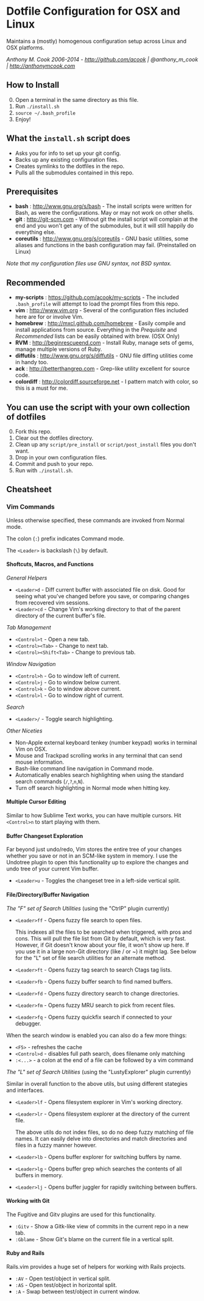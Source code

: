Dotfile Configuration for OSX and Linux
=======================================

Maintains a (mostly) homogenous configuration setup across Linux and OSX platforms.

*Anthony M. Cook 2006-2014 - http://github.com/acook | @anthony_m_cook | http://anthonymcook.com*


How to Install
--------------

0. Open a terminal in the same directory as this file.
0. Run `./install.sh`
0. `source ~/.bash_profile`
0. Enjoy!


What the `install.sh` script does
---------------------------------

- Asks you for info to set up your git config.
- Backs up any existing configuration files.
- Creates symlinks to the dotfiles in the repo.
- Pulls all the submodules contained in this repo.


Prerequisites
-------------

- **bash**      : http://www.gnu.org/s/bash      - The install scripts were written for Bash, as were the configurations. May or may not work on other shells.
- **git**       : http://git-scm.com             - Without git the install script will complain at the end and you won't get any of the submodules, but it will still happily do everything else.
- **coreutils** : http://www.gnu.org/s/coreutils - GNU basic utilities, some aliases and functions in the bash configuration may fail. (Preinstalled on Linux)

*Note that my configuration files use GNU syntax, not BSD syntax.*


Recommended
-----------

- **my-scripts** : https://github.com/acook/my-scripts - The included `.bash_profile` will attempt to load the prompt files from this repo.
- **vim**        : http://www.vim.org                  - Several of the configuration files included here are for or involve Vim.
- **homebrew**   : http://mxcl.github.com/homebrew     - Easily compile and install applications from source. Everything in the *Prequisite* and *Recommended* lists can be easily obtained with brew. (OSX Only)
- **RVM**        : http://beginrescueend.com           - Install Ruby, manage sets of gems, manage multiple versions of Ruby.
- **diffutils**  : http://www.gnu.org/s/diffutils      - GNU file diffing utilities come in handy too.
- **ack**        : http://betterthangrep.com           - Grep-like utility excellent for source code.
- **colordiff**  : http://colordiff.sourceforge.net    - I pattern match with color, so this is a must for me.


You can use the script with your own collection of dotfiles
-----------------------------------------------------------

0. Fork this repo.
0. Clear out the dotfiles directory.
0. Clean up any `script/pre_install` or `script/post_install` files you don't want.
0. Drop in your own configuration files.
0. Commit and push to your repo.
0. Run with `./install.sh`.

Cheatsheet
----------

### Vim Commands

Unless otherwise specified, these commands are invoked from Normal mode.

The colon (`:`) prefix indicates Command mode.

The `<Leader>` is backslash (`\`) by default.

#### Shoftcuts, Macros, and Functions

*General Helpers*

- `<Leader>d`   - Diff current buffer with associated file on disk.
  Good for seeing what you've changed before you save, or comparing changes from recovered vim sessions.
- `<Leader>cd`  - Change Vim's working directory to that of the parent directory of the current buffer's file.

*Tab Management*

- `<Control>t`            - Open a new tab.
- `<Control><Tab>`        - Change to next tab.
- `<Control><Shift<Tab>`  - Change to previous tab.

*Window Navigation*

- `<Control>h`  - Go to window left of current.
- `<Control>j`  - Go to window below current.
- `<Control>k`  - Go to window above current.
- `<Control>l`  - Go to window right of current.

*Search*

- `<Leader>/`  - Toggle search highlighting.

*Other Niceties*

- Non-Apple external keyboard tenkey (number keypad) works in terminal Vim on OSX.
- Mouse and Trackpad scrolling works in any terminal that can send mouse information.
- Bash-like command line navigation in Command mode.
- Automatically enables search highlighting when using the standard search commands (`/`,`?`,`n`,`N`).
- Turn off search highlighting in Normal mode when hitting <Enter> key.

#### Multiple Cursor Editing

Similar to how Sublime Text works, you can have multiple cursors. Hit `<Control>n` to start playing with them.

#### Buffer Changeset Exploration

Far beyond just undo/redo, Vim stores the entire tree of your changes whether you save or not in an SCM-like system in memory.
I use the Undotree plugin to open this functionality up to explore the changes and undo tree of your current Vim buffer.

- `<Leader>u`  - Toggles the changeset tree in a left-side vertical split.

#### File/Directory/Buffer Navigation

*The "F" set of Search Utilities* (using the "CtrlP" plugin currently)

- `<Leader>ff`  - Opens fuzzy file search to open files.

  This indexes all the files to be searched when triggered, with pros and cons.
  This will pull the file list from Git by default, which is very fast.
  However, if Git doesn't know about your file, it won't show up here.
  If you use it in a large non-Git directory (like / or ~) it might lag.
  See below for the "L" set of file search utilities for an alternate method.

- `<Leader>ft`  - Opens fuzzy tag search to search Ctags tag lists.
- `<Leader>fb`  - Opens fuzzy buffer search to find named buffers.
- `<Leader>fd`  - Opens fuzzy directory search to change directories.
- `<Leader>fm`  - Opens fuzzy MRU search to pick from recent files.
- `<Leader>fq`  - Opens fuzzy quickfix search if connected to your debugger.

When the search window is enabled you can also do a few more things:

- `<F5>`        - refreshes the cache
- `<Control>d`  - disables full path search, does filename only matching
- `:<...>`      - a colon at the end of a file can be followed by a vim command

*The "L" set of Search Utilities* (using the "LustyExplorer" plugin currently)

Similar in overall function to the above utils, but using different stategies and interfaces.

- `<Leader>lf`  - Opens filesystem explorer in Vim's working directory.
- `<Leader>lr`  - Opens filesystem explorer at the directory of the current file.

  The above utils do not index files, so do no deep fuzzy matching of file names.
  It can easily delve into directories and match directories and files in a fuzzy manner however.

- `<Leader>lb`  - Opens buffer explorer for switching buffers by name.
- `<Leader>lg`  - Opens buffer grep which searches the contents of all buffers in memory.
- `<Leader>lj`  - Opens buffer juggler for rapidly switching between buffers.

#### Working with Git

The Fugitive and Gitv plugins are used for this functionality.

- `:Gitv`    - Show a Gitk-like view of commits in the current repo in a new tab.
- `:Gblame`  - Show Git's blame on the current file in a vertical split.

#### Ruby and Rails

Rails.vim provides a huge set of helpers for working with Rails projects.

- `:AV`  - Open test/object in vertical split.
- `:AS`  - Open test/object in horizontal split.
- `:A`   - Swap between test/object in current window.
